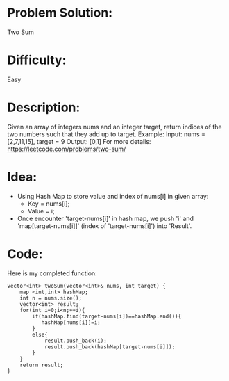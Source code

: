 # Problem Solution:
  Two Sum
# Difficulty:
  Easy
# Description:
  Given an array of integers nums and an integer target, return indices of the two numbers such    that they add up to target.
  Example:
  Input: nums = [2,7,11,15], target = 9
  Output: [0,1]
  For more details: https://leetcode.com/problems/two-sum/
# Idea:
  - Using Hash Map to store value and index of nums[i] in given array:
    - Key = nums[i];
    - Value = i;
  - Once encounter 'target-nums[i]' in hash map, we push 'i' and 'map[target-nums[i]]' (index of 'target-nums[i]') into 'Result'.
# Code:
  Here is my completed function:
  
    vector<int> twoSum(vector<int>& nums, int target) {
        map <int,int> hashMap;
        int n = nums.size();
        vector<int> result;
        for(int i=0;i<n;++i){
            if(hashMap.find(target-nums[i])==hashMap.end()){
               hashMap[nums[i]]=i;
            }
            else{
                result.push_back(i);
                result.push_back(hashMap[target-nums[i]]);
            }
        }
        return result;
    }
